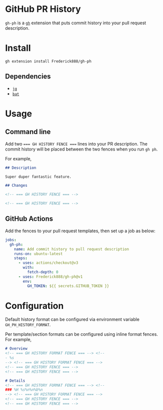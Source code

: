 # GitHub PR History

`gh-ph` is a [`gh`](https://github.com/cli/cli) extension that puts commit history into your pull request description.

# Install

`gh extension install Frederick888/gh-ph`

## Dependencies

- [`jq`](https://github.com/stedolan/jq)
- [`bat`](https://github.com/sharkdp/bat)

# Usage

## Command line

Add two `=== GH HISTORY FENCE ===` lines into your PR description. The commit history will be placed between the two fences when you run `gh ph`.

For example,

```markdown
## Description

Super duper fantastic feature.

## Changes

<!-- === GH HISTORY FENCE === -->

<!-- === GH HISTORY FENCE === -->
```

## GitHub Actions

Add the fences to your pull request templates, then set up a job as below:

```yaml
jobs:
  gh-ph:
    name: Add commit history to pull request description
    runs-on: ubuntu-latest
    steps:
      - uses: actions/checkout@v3
        with:
          fetch-depth: 0
      - uses: Frederick888/gh-ph@v1
        env:
          GH_TOKEN: ${{ secrets.GITHUB_TOKEN }}
```

# Configuration

Default history format can be configured via environment variable `GH_PH_HISTORY_FORMAT`.

Per template/section formats can be configured using inline format fences. For example,

```markdown
# Overview
<!-- === GH HISTORY FORMAT FENCE === --> <!--
- %s
--> <!-- === GH HISTORY FORMAT FENCE === -->
<!-- === GH HISTORY FENCE === -->
<!-- === GH HISTORY FENCE === -->

# Details
<!-- === GH HISTORY FORMAT FENCE === --> <!--
### %H %s%n%n%b%n
--> <!-- === GH HISTORY FORMAT FENCE === -->
<!-- === GH HISTORY FENCE === -->
<!-- === GH HISTORY FENCE === -->
```
